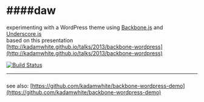 ####daw
===  

experimenting with a WordPress theme using [Backbone.js](https://github.com/jashkenas/backbone) and [Underscore.js](https://github.com/jashkenas/underscore)    
based on this presentation [http://kadamwhite.github.io/talks/2013/backbone-wordpress](http://kadamwhite.github.io/talks/2013/backbone-wordpress)  


[![Build Status](https://travis-ci.org/windhamdavid/daw.png?branch=master)](https://travis-ci.org/windhamdavid/daw)


***

##### 
see also: [https://github.com/kadamwhite/backbone-wordpress-demo](https://github.com/kadamwhite/backbone-wordpress-demo)